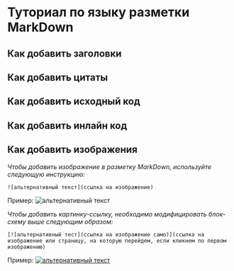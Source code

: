 # Туториал по языку разметки MarkDown

## Как добавить заголовки

## Как добавить цитаты

## Как добавить исходный код

## Как добавить инлайн код

## Как добавить изображения

*Чтобы добавить изображение в разметку MarkDown, используйте следующую инструкцию:*
```
![альтернативный текст](ссылка на изображение)
```
Пример:
![альтернативный текст](https://mobimg.b-cdn.net/v3/fetch/2f/2ff95e595ca5dde06e7b1ae0b2cbabad.jpeg)

*Чтобы добавить картинку-ссылку, необходимо модифицировать блок-схему выше следующим образом:*
```
[![альтернативный тест](ссылка на изображение само)](ссылка на изображение или страницу, на которую перейдем, если кликнем по первом изображению)
```
Пример:
[![альтернативный текст](https://sun9-38.userapi.com/c840123/v840123041/5a86d/y7p63AiaxGw.jpg)](https://sun9-19.userapi.com/s/v1/if2/zHYL8xbmAXuQyCOq8OH9Zg1FcTFTjD5-kUOno3Zq6Du5a9pXFM3VYTLiJmXhhZy3Nexu_gxDOKrI6iIFajK-I3JL.jpg?size=604x604&quality=95&type=album)


